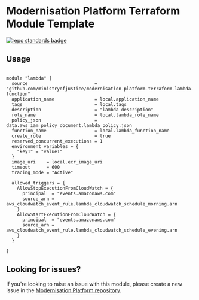 # Modernisation Platform Terraform Module Template

[![repo standards badge](https://img.shields.io/badge/dynamic/json?color=blue&style=for-the-badge&logo=github&label=MoJ%20Compliant&query=%24.result&url=https%3A%2F%2Foperations-engineering-reports.cloud-platform.service.justice.gov.uk%2Fapi%2Fv1%2Fcompliant_public_repositories%2Fmodernisation-platform-terraform-module-template)](https://operations-engineering-reports.cloud-platform.service.justice.gov.uk/public-github-repositories.html#modernisation-platform-terraform-module-template "Link to report")

## Usage

```hcl

module "lambda" {
  source                         = "github.com/ministryofjustice/modernisation-platform-terraform-lambda-function"
  application_name               = local.application_name
  tags                           = local.tags
  description                    = "lambda description"
  role_name                      = local.lambda_role_name
  policy_json                    = data.aws_iam_policy_document.lambda_policy.json
  function_name                  = local.lambda_function_name
  create_role                    = true
  reserved_concurrent_executions = 1
  environment_variables = {
    "key1" = "value1"
  }
  image_uri    = local.ecr_image_uri
  timeout      = 600
  tracing_mode = "Active"

  allowed_triggers = {
    AllowStopExecutionFromCloudWatch = {
      principal  = "events.amazonaws.com"
      source_arn = aws_cloudwatch_event_rule.lambda_cloudwatch_schedule_morning.arn
    }
    AllowStartExecutionFromCloudWatch = {
      principal  = "events.amazonaws.com"
      source_arn = aws_cloudwatch_event_rule.lambda_cloudwatch_schedule_evening.arn
    }
  }

}

```
<!--- BEGIN_TF_DOCS --->
<!--- END_TF_DOCS --->

## Looking for issues?
If you're looking to raise an issue with this module, please create a new issue in the [Modernisation Platform repository](https://github.com/ministryofjustice/modernisation-platform/issues).

<!-- BEGIN_TF_DOCS -->

<!-- END_TF_DOCS -->
